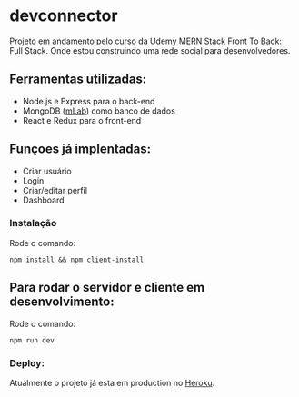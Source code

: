 # devconnector
Projeto em andamento pelo curso da Udemy MERN Stack Front To Back: Full Stack. Onde estou construindo uma rede social para desenvolvedores.

## Ferramentas utilizadas:
* Node.js e Express para o back-end
* MongoDB ([mLab](https://mlab.com/)) como banco de dados
* React e Redux para o front-end

## Funçoes já implentadas:
* Criar usuário
* Login
* Criar/editar perfil
* Dashboard

### Instalação
Rode o comando:

```
npm install && npm client-install
```

## Para rodar o servidor e cliente em desenvolvimento:
Rode o comando:

```
npm run dev
```

### Deploy:
Atualmente o projeto já esta em production no [Heroku](https://guarded-ocean-12501.herokuapp.com/).
